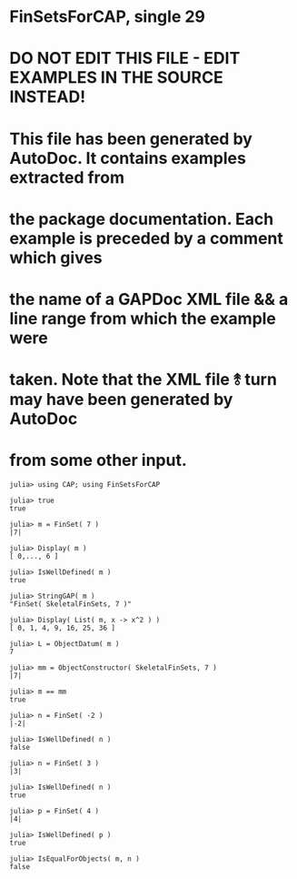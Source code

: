 # FinSetsForCAP, single 29
# DO NOT EDIT THIS FILE - EDIT EXAMPLES IN THE SOURCE INSTEAD!
# This file has been generated by AutoDoc. It contains examples extracted from
# the package documentation. Each example is preceded by a comment which gives
# the name of a GAPDoc XML file && a line range from which the example were
# taken. Note that the XML file ⥉ turn may have been generated by AutoDoc
# from some other input.

```jldoctest
julia> using CAP; using FinSetsForCAP

julia> true
true

julia> m = FinSet( 7 )
|7|

julia> Display( m )
[ 0,..., 6 ]

julia> IsWellDefined( m )
true

julia> StringGAP( m )
"FinSet( SkeletalFinSets, 7 )"

julia> Display( List( m, x -> x^2 ) )
[ 0, 1, 4, 9, 16, 25, 36 ]

julia> L = ObjectDatum( m )
7

julia> mm = ObjectConstructor( SkeletalFinSets, 7 )
|7|

julia> m == mm
true

julia> n = FinSet( -2 )
|-2|

julia> IsWellDefined( n )
false

julia> n = FinSet( 3 )
|3|

julia> IsWellDefined( n )
true

julia> p = FinSet( 4 )
|4|

julia> IsWellDefined( p )
true

julia> IsEqualForObjects( m, n )
false

```
